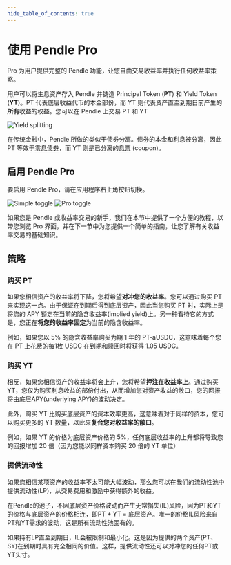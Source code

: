```yaml
---
hide_table_of_contents: true
---
```


# 使用 Pendle Pro

Pro 为用户提供完整的 Pendle 功能，让您自由交易收益率并执行任何收益率策略。

用户可以将生息资产存入 Pendle 并铸造 Principal Token (**PT**) 和 Yield Token (**YT**)。PT 代表底层收益代币的本金部份，而 YT 则代表资产直至到期日前产生的**所有**收益的权益。您可以在 Pendle 上交易 PT 和 YT

![Yield splitting](/img/AppGuide/yield_splitting.png "Yield splitting")

在传统金融中，Pendle 所做的类似于债券分离。债券的本金和利息被分离，因此 PT 等效于[零息债券](https://www.investopedia.com/terms/z/zero-couponbond.asp)，而 YT 则是已分离的[息票](https://www.investopedia.com/terms/c/coupon.asp) (coupon)。

## 启用 Pendle Pro

要启用 Pendle Pro，请在应用程序右上角按钮切换。

![Simple toggle](/img/AppGuide/simple_toggle.png "Simple toggle")
![Pro toggle](/img/AppGuide/pro_toggle.png "Pro toggle")

如果您是 Pendle 或收益率交易的新手，我们在本节中提供了一个方便的教程，以带您浏览 Pro 界面，并在下一节中为您提供一个简单的指南，让您了解有关收益率交易的基础知识。

## 策略

### 购买 PT

如果您相信资产的收益率将下降，您将希望**对冲您的收益率**。您可以通过购买 PT 来实现这一点。由于保证在到期后得到底层资产，因此当您购买 PT 时，实际上是将您的 APY 锁定在当前的隐含收益率(implied yield)上。另一种看待它的方式是，您正在**将您的收益率固定**为当前的隐含收益率。

例如，如果您以 5% 的隐含收益率购买为期 1 年的 PT-aUSDC，这意味着每个您在 PT 上花费的每1枚 USDC 在到期和赎回时将获得 1.05 USDC。


### 购买 YT

相反，如果您相信资产的收益率将会上升，您将希望**押注在收益率上**。通过购买 YT，您仅为购买利息收益的部份付出，从而增加您对资产收益的敞口，您的回报将由底层APY(underlying APY)的波动决定。

此外，购买 YT 比购买底层资产的资本效率更高，这意味着对于同样的资本，您可以购买更多的 YT 数量，以此来**复合您对收益率的敞口**。

例如，如果 YT 的价格为底层资产价格的 5%，任何底层收益率的上升都将导致您的回报增加 20 倍（因为您能以同样资本购买 20 倍的 YT 单位）


### 提供流动性

如果您相信某项资产的收益率不太可能大幅波动，那么您可以在我们的流动性池中提供流动性(LP)，从交易费用和激励中获得额外的收益。

在Pendle的池子，不因底层资产价格波动而产生无常捐失(IL)风险，因为PT和YT的价格与底层资产的价格相连，即PT + YT = 底层资产。唯一的价格IL风险来自PT和YT需求的波动，这是所有流动性池固有的。

如果持有LP直至到期日，IL会被限制和最小化。这是因为提供的两个资产(PT、SY)在到期时具有完全相同的价值。这样，提供流动性还可以对冲您的任何PT或YT头寸。

